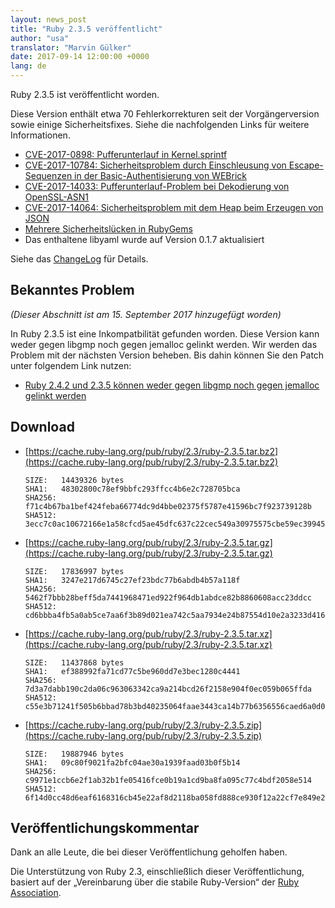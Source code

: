 ```yaml
---
layout: news_post
title: "Ruby 2.3.5 veröffentlicht"
author: "usa"
translator: "Marvin Gülker"
date: 2017-09-14 12:00:00 +0000
lang: de
---
```


Ruby 2.3.5 ist veröffentlicht worden.

Diese Version enthält etwa 70 Fehlerkorrekturen seit der
Vorgängerversion sowie einige Sicherheitsfixes. Siehe die
nachfolgenden Links für weitere Informationen.

* [CVE-2017-0898: Pufferunterlauf in Kernel.sprintf](/de/news/2017/09/14/sprintf-buffer-underrun-cve-2017-0898/)
* [CVE-2017-10784: Sicherheitsproblem durch Einschleusung von Escape-Sequenzen in der Basic-Authentisierung von WEBrick](/de/news/2017/09/14/webrick-basic-auth-escape-sequence-injection-cve-2017-10784/)
* [CVE-2017-14033: Pufferunterlauf-Problem bei Dekodierung von OpenSSL-ASN1](/de/news/2017/09/14/openssl-asn1-buffer-underrun-cve-2017-14033/)
* [CVE-2017-14064: Sicherheitsproblem mit dem Heap beim Erzeugen von JSON](/de/news/2017/09/14/json-heap-exposure-cve-2017-14064/)
* [Mehrere Sicherheitslücken in RubyGems](/de/news/2017/08/29/multiple-vulnerabilities-in-rubygems/)
* Das enthaltene libyaml wurde auf Version 0.1.7 aktualisiert

Siehe das [ChangeLog](https://svn.ruby-lang.org/repos/ruby/tags/v2_3_5/ChangeLog) für Details.

## Bekanntes Problem

_(Dieser Abschnitt ist am 15. September 2017 hinzugefügt worden)_

In Ruby 2.3.5 ist eine Inkompatbilität gefunden worden. Diese Version
kann weder gegen libgmp noch gegen jemalloc gelinkt werden. Wir werden
das Problem mit der nächsten Version beheben. Bis dahin können Sie den
Patch unter folgendem Link nutzen:

* [Ruby 2.4.2 und 2.3.5 können weder gegen libgmp noch gegen jemalloc gelinkt werden](https://bugs.ruby-lang.org/issues/13899)

## Download

* [https://cache.ruby-lang.org/pub/ruby/2.3/ruby-2.3.5.tar.bz2](https://cache.ruby-lang.org/pub/ruby/2.3/ruby-2.3.5.tar.bz2)

      SIZE:   14439326 bytes
      SHA1:   48302800c78ef9bbfc293ffcc4b6e2c728705bca
      SHA256: f71c4b67ba1bef424feba66774dc9d4bbe02375f5787e41596bc7f923739128b
      SHA512: 3ecc7c0ac10672166e1a58cfcd5ae45dfc637c22cec549a30975575cbe59ec39945d806e47661f45071962ef9404566007a982aedccb7d4241b4459cb88507df

* [https://cache.ruby-lang.org/pub/ruby/2.3/ruby-2.3.5.tar.gz](https://cache.ruby-lang.org/pub/ruby/2.3/ruby-2.3.5.tar.gz)

      SIZE:   17836997 bytes
      SHA1:   3247e217d6745c27ef23bdc77b6abdb4b57a118f
      SHA256: 5462f7bbb28beff5da7441968471ed922f964db1abdce82b8860608acc23ddcc
      SHA512: cd6bbba4fb5a0ab5ce7aa6f3b89d021ea742c5aa7934e24b87554d10e2a3233d416051c11aee90f3d8714d168db523a7bf56ef4dafdd256fc8595169c2db496a

* [https://cache.ruby-lang.org/pub/ruby/2.3/ruby-2.3.5.tar.xz](https://cache.ruby-lang.org/pub/ruby/2.3/ruby-2.3.5.tar.xz)

      SIZE:   11437868 bytes
      SHA1:   ef388992fa71cd77c5be960dd7e3bec1280c4441
      SHA256: 7d3a7dabb190c2da06c963063342ca9a214bcd26f2158e904f0ec059b065ffda
      SHA512: c55e3b71241f505b6bbad78b3bd40235064faae3443ca14b77b6356556caed6a0d055dc2e2cd7ebdb5290ab908e06d2b7d68f72469af5017eda4b29664b0d889

* [https://cache.ruby-lang.org/pub/ruby/2.3/ruby-2.3.5.zip](https://cache.ruby-lang.org/pub/ruby/2.3/ruby-2.3.5.zip)

      SIZE:   19887946 bytes
      SHA1:   09c80f9021fa2bfc04ae30a1939faad03b0f5b14
      SHA256: c9971e1ccb6e2f1ab32b1fe05416fce0b19a1cd9ba8fa095c77c4bdf2058e514
      SHA512: 6f14d0cc48d6eaf6168316cb45e22af8d2118ba058fd888ce930f12a22cf7e849e2e185cc7c516fe980f30ee9a942accf9d9e2d4b8a2e79c97b87d4bab704495

## Veröffentlichungskommentar

Dank an alle Leute, die bei dieser Veröffentlichung geholfen haben.

Die Unterstützung von Ruby 2.3, einschließlich dieser Veröffentlichung,
basiert auf der „Vereinbarung über die stabile Ruby-Version“ der
[Ruby Association](http://www.ruby.or.jp/).

